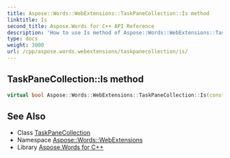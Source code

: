 ```yaml
---
title: Aspose::Words::WebExtensions::TaskPaneCollection::Is method
linktitle: Is
second_title: Aspose.Words for C++ API Reference
description: 'How to use Is method of Aspose::Words::WebExtensions::TaskPaneCollection class in C++.'
type: docs
weight: 3000
url: /cpp/aspose.words.webextensions/taskpanecollection/is/
---
```

## TaskPaneCollection::Is method




```cpp
virtual bool Aspose::Words::WebExtensions::TaskPaneCollection::Is(const System::TypeInfo &target) const override
```

## See Also

* Class [TaskPaneCollection](../)
* Namespace [Aspose::Words::WebExtensions](../../)
* Library [Aspose.Words for C++](../../../)
